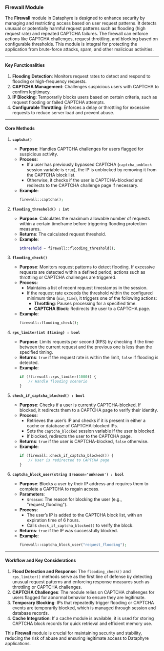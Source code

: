 ### Firewall Module

The **Firewall** module in Dataphyre is designed to enhance security by managing and restricting access based on user request patterns. It detects unusual or potentially harmful request patterns such as flooding (high request rate) and repeated CAPTCHA failures. The firewall can enforce actions like CAPTCHA challenges, request throttling, and blocking based on configurable thresholds. This module is integral for protecting the application from brute-force attacks, spam, and other malicious activities.

---

#### Key Functionalities

1. **Flooding Detection**: Monitors request rates to detect and respond to flooding or high-frequency requests.
2. **CAPTCHA Management**: Challenges suspicious users with CAPTCHA to confirm legitimacy.
3. **IP Blocking**: Temporarily blocks users based on certain criteria, such as request flooding or failed CAPTCHA attempts.
4. **Configurable Throttling**: Enforces a delay or throttling for excessive requests to reduce server load and prevent abuse.

---

#### Core Methods

1. **`captcha()`**
   - **Purpose**: Handles CAPTCHA challenges for users flagged for suspicious activity.
   - **Process**:
     - If a user has previously bypassed CAPTCHA (`captcha_unblock` session variable is `true`), the IP is unblocked by removing it from the CAPTCHA block list.
     - Otherwise, it checks if the user is CAPTCHA-blocked and redirects to the CAPTCHA challenge page if necessary.
   - **Example**:
     ```php
     firewall::captcha();
     ```

2. **`flooding_threshold() : int`**
   - **Purpose**: Calculates the maximum allowable number of requests within a certain timeframe before triggering flooding protection measures.
   - **Returns**: The calculated request threshold.
   - **Example**:
     ```php
     $threshold = firewall::flooding_threshold();
     ```

3. **`flooding_check()`**
   - **Purpose**: Monitors request patterns to detect flooding. If excessive requests are detected within a defined period, actions such as throttling or CAPTCHA challenges are triggered.
   - **Process**:
     - Maintains a list of recent request timestamps in the session.
     - If the request rate exceeds the threshold within the configured minimum time (`min_time`), it triggers one of the following actions:
       - **Throttling**: Pauses processing for a specified time.
       - **CAPTCHA Block**: Redirects the user to a CAPTCHA page.
   - **Example**:
     ```php
     firewall::flooding_check();
     ```

4. **`rps_limiter(int $timing) : bool`**
   - **Purpose**: Limits requests per second (RPS) by checking if the time between the current request and the previous one is less than the specified timing.
   - **Returns**: `true` if the request rate is within the limit, `false` if flooding is detected.
   - **Example**:
     ```php
     if (!firewall::rps_limiter(1000)) {
         // Handle flooding scenario
     }
     ```

5. **`check_if_captcha_blocked() : bool`**
   - **Purpose**: Checks if a user is currently CAPTCHA-blocked. If blocked, it redirects them to a CAPTCHA page to verify their identity.
   - **Process**:
     - Retrieves the user’s IP and checks if it is present in either a cache or database of CAPTCHA-blocked IPs.
     - Sets the `captcha_blocked` session variable if the user is blocked.
     - If blocked, redirects the user to the CAPTCHA page.
   - **Returns**: `true` if the user is CAPTCHA-blocked, `false` otherwise.
   - **Example**:
     ```php
     if (firewall::check_if_captcha_blocked()) {
         // User is redirected to CAPTCHA page
     }
     ```

6. **`captcha_block_user(string $reason='unknown') : bool`**
   - **Purpose**: Blocks a user by their IP address and requires them to complete a CAPTCHA to regain access.
   - **Parameters**:
     - `$reason`: The reason for blocking the user (e.g., "request_flooding").
   - **Process**:
     - The user’s IP is added to the CAPTCHA block list, with an expiration time of 6 hours.
     - Calls `check_if_captcha_blocked()` to verify the block.
   - **Returns**: `true` if the IP was successfully blocked.
   - **Example**:
     ```php
     firewall::captcha_block_user("request_flooding");
     ```

---

#### Workflow and Key Considerations

1. **Flood Detection and Response**: The `flooding_check()` and `rps_limiter()` methods serve as the first line of defense by detecting unusual request patterns and enforcing response measures such as throttling or CAPTCHA challenges.
2. **CAPTCHA Challenges**: The module relies on CAPTCHA challenges for users flagged for abnormal behavior to ensure they are legitimate.
3. **Temporary Blocking**: IPs that repeatedly trigger flooding or CAPTCHA events are temporarily blocked, which is managed through session and database records.
4. **Cache Integration**: If a cache module is available, it is used for storing CAPTCHA block records for quick retrieval and efficient memory use.

This **Firewall** module is crucial for maintaining security and stability, reducing the risk of abuse and ensuring legitimate access to Dataphyre applications.